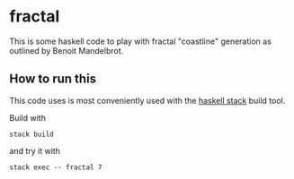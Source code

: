 # fractal

This is some haskell code to play with fractal "coastline" generation as
outlined by Benoit Mandelbrot.

## How to run this

This code uses is most conveniently used with the [haskell stack](https://www.haskellstack.org) build tool.

Build with

```
stack build
```

and try it with

```
stack exec -- fractal 7
```

